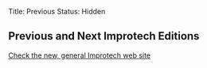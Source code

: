 Title: Previous
Status: Hidden

## Previous and Next Improtech Editions

[Check the new, general Improtech web site](https://improtech.ircam.fr)
